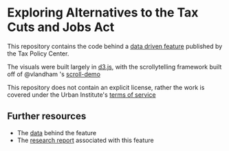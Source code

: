 # Exploring Alternatives to the Tax Cuts and Jobs Act

This repository contains the code behind a [data driven feature](https://apps.urban.org/features/tax-cuts-and-jobs-act-alternatives/) published by the Tax Policy Center.

The visuals were built largely in [d3.js](https://github.com/d3/d3), with the scrollytelling framework built off of @vlandham 's [scroll-demo](https://github.com/vlandham/scroll_demo)

This repository does not contain an explicit license, rather the work is covered under the Urban Institute's [terms of service](https://www.urban.org/terms-service)

## Further resources

- The [data](https://datacatalog.urban.org/dataset/exploring-alternatives-tax-cuts-and-jobs-act) behind the feature
- The [research report](https://www.taxpolicycenter.org/publications/tcja-what-might-have-been) associated with this feature